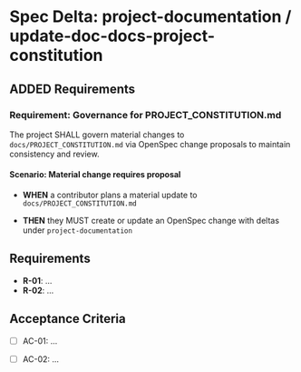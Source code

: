 # Spec Delta: project-documentation / update-doc-docs-project-constitution

## ADDED Requirements

### Requirement: Governance for PROJECT_CONSTITUTION.md

The project SHALL govern material changes to `docs/PROJECT_CONSTITUTION.md` via OpenSpec change proposals to maintain consistency and review.

#### Scenario: Material change requires proposal

- **WHEN** a contributor plans a material update to `docs/PROJECT_CONSTITUTION.md`

- **THEN** they MUST create or update an OpenSpec change with deltas under `project-documentation`

## Requirements

- **R-01**: ...
- **R-02**: ...


## Acceptance Criteria

- [ ] AC-01: ...
- [ ] AC-02: ...

